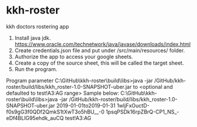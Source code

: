 # kkh-roster
kkh doctors rostering app


1. Install java jdk.
    https://www.oracle.com/technetwork/java/javase/downloads/index.html
2. Create credentials.json file and put under /src/main/resources/ folder.
3. Authorize the app to access your google sheets.
4. Create a copy of the source sheet, this will be called the target sheet.
5. Run the program.

Program parameter
C:\GitHub\kkh-roster\build\libs>java -jar /GitHub/kkh-roster/build/libs/kkh_roster-1.0-SNAPSHOT-uber.jar <fromDate yyyy-MM-dd>to<toDateyyyy-MM-dd> <sourceSpreadSheetId> <targetSpreadSheetId> <optional and defaulted to test!A3:AG range>
Sample below:
C:\GitHub\kkh-roster\build\libs>java -jar /GitHub/kkh-roster/build/libs/kkh_roster-1.0-SNAPSHOT-uber.jar 2019-01-01to2019-01-31 1wIjFxOuctD-f0s9gG3f0QDf2QmkS1tXwT3o5hBU__-0 1psqPSDk16rpZBrQ-CP1_NS_-eDf4BLIG95ehdk_auCQ test!A3:AG



